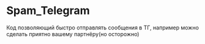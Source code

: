 # Spam_Telegram
Код позволяющий быстро отправлять сообщения в ТГ, например можно сделать приятно вашему партнёру(но осторожно)

